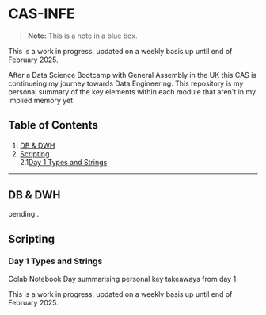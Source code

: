 # CAS-INFE

> **Note:** This is a note in a blue box.

This is a work in progress, updated on a weekly basis up until end of February 2025.

After a Data Science Bootcamp with General Assembly in the UK this CAS is continueing my journey towards Data Engineering. This repository is my personal summary of the key elements within each module that aren't in my implied memory yet. 

## Table of Contents
<div class="alert alert-block alert-info" style="margin-top: 20px">

1.  [DB & DWH](#1)<br>
2.  [Scripting](#2) <br>
  2.1[Day 1 Types and Strings](#2.1) <br>   
    </div>
    <hr>

## DB & DWH <a id="1"></a>
pending...

## Scripting <a id="2"></a>

### Day 1 Types and Strings <a id="2.1"></a>
Colab Notebook Day summarising personal key takeaways from day 1.

This is a work in progress, updated on a weekly basis up until end of February 2025.

